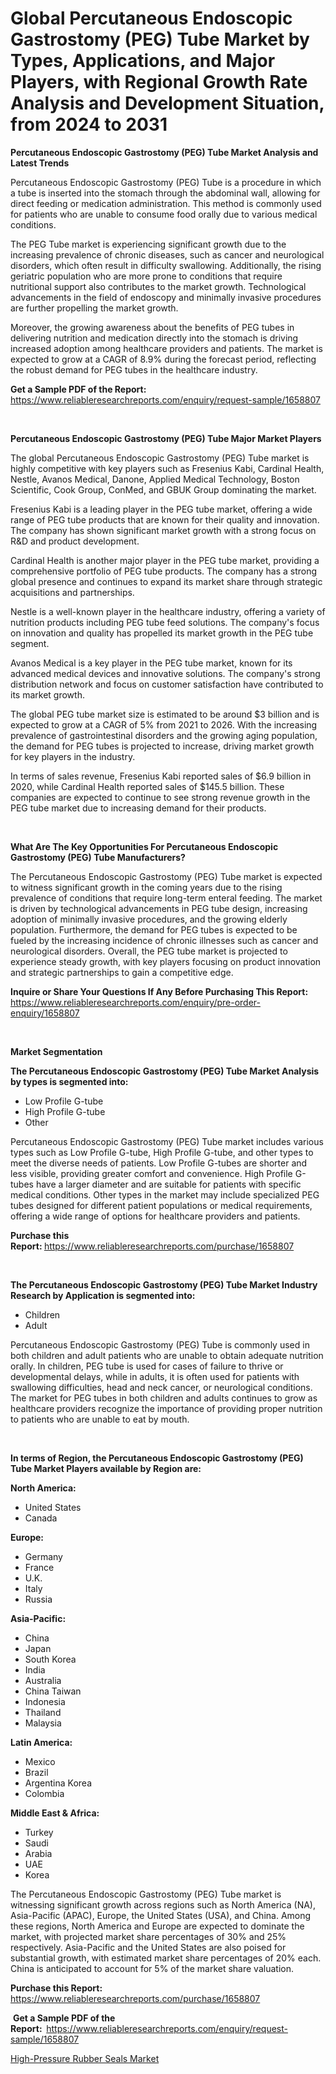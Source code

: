<p><h1>Global Percutaneous Endoscopic Gastrostomy (PEG) Tube Market by Types, Applications, and Major Players, with Regional Growth Rate Analysis and Development Situation, from 2024 to 2031</h1></p><p><strong>Percutaneous Endoscopic Gastrostomy (PEG) Tube Market Analysis and Latest Trends</strong></p>
<p><p>Percutaneous Endoscopic Gastrostomy (PEG) Tube is a procedure in which a tube is inserted into the stomach through the abdominal wall, allowing for direct feeding or medication administration. This method is commonly used for patients who are unable to consume food orally due to various medical conditions.</p><p>The PEG Tube market is experiencing significant growth due to the increasing prevalence of chronic diseases, such as cancer and neurological disorders, which often result in difficulty swallowing. Additionally, the rising geriatric population who are more prone to conditions that require nutritional support also contributes to the market growth. Technological advancements in the field of endoscopy and minimally invasive procedures are further propelling the market growth.</p><p>Moreover, the growing awareness about the benefits of PEG tubes in delivering nutrition and medication directly into the stomach is driving increased adoption among healthcare providers and patients. The market is expected to grow at a CAGR of 8.9% during the forecast period, reflecting the robust demand for PEG tubes in the healthcare industry.</p></p>
<p><strong>Get a Sample PDF of the Report:&nbsp;</strong> <a href="https://www.reliableresearchreports.com/enquiry/request-sample/1658807">https://www.reliableresearchreports.com/enquiry/request-sample/1658807</a></p>
<p>&nbsp;</p>
<p><strong>Percutaneous Endoscopic Gastrostomy (PEG) Tube Major Market Players</strong></p>
<p><p>The global Percutaneous Endoscopic Gastrostomy (PEG) Tube market is highly competitive with key players such as Fresenius Kabi, Cardinal Health, Nestle, Avanos Medical, Danone, Applied Medical Technology, Boston Scientific, Cook Group, ConMed, and GBUK Group dominating the market.</p><p>Fresenius Kabi is a leading player in the PEG tube market, offering a wide range of PEG tube products that are known for their quality and innovation. The company has shown significant market growth with a strong focus on R&D and product development.</p><p>Cardinal Health is another major player in the PEG tube market, providing a comprehensive portfolio of PEG tube products. The company has a strong global presence and continues to expand its market share through strategic acquisitions and partnerships.</p><p>Nestle is a well-known player in the healthcare industry, offering a variety of nutrition products including PEG tube feed solutions. The company's focus on innovation and quality has propelled its market growth in the PEG tube segment.</p><p>Avanos Medical is a key player in the PEG tube market, known for its advanced medical devices and innovative solutions. The company's strong distribution network and focus on customer satisfaction have contributed to its market growth.</p><p>The global PEG tube market size is estimated to be around $3 billion and is expected to grow at a CAGR of 5% from 2021 to 2026. With the increasing prevalence of gastrointestinal disorders and the growing aging population, the demand for PEG tubes is projected to increase, driving market growth for key players in the industry.</p><p>In terms of sales revenue, Fresenius Kabi reported sales of $6.9 billion in 2020, while Cardinal Health reported sales of $145.5 billion. These companies are expected to continue to see strong revenue growth in the PEG tube market due to increasing demand for their products.</p></p>
<p>&nbsp;</p>
<p><strong>What Are The Key Opportunities For Percutaneous Endoscopic Gastrostomy (PEG) Tube Manufacturers?</strong></p>
<p><p>The Percutaneous Endoscopic Gastrostomy (PEG) Tube market is expected to witness significant growth in the coming years due to the rising prevalence of conditions that require long-term enteral feeding. The market is driven by technological advancements in PEG tube design, increasing adoption of minimally invasive procedures, and the growing elderly population. Furthermore, the demand for PEG tubes is expected to be fueled by the increasing incidence of chronic illnesses such as cancer and neurological disorders. Overall, the PEG tube market is projected to experience steady growth, with key players focusing on product innovation and strategic partnerships to gain a competitive edge.</p></p>
<p><strong>Inquire or Share Your Questions If Any Before Purchasing This Report:</strong> <a href="https://www.reliableresearchreports.com/enquiry/pre-order-enquiry/1658807">https://www.reliableresearchreports.com/enquiry/pre-order-enquiry/1658807</a></p>
<p>&nbsp;</p>
<p><strong>Market Segmentation</strong></p>
<p><strong>The Percutaneous Endoscopic Gastrostomy (PEG) Tube Market Analysis by types is segmented into:</strong></p>
<p><ul><li>Low Profile G-tube</li><li>High Profile G-tube</li><li>Other</li></ul></p>
<p><p>Percutaneous Endoscopic Gastrostomy (PEG) Tube market includes various types such as Low Profile G-tube, High Profile G-tube, and other types to meet the diverse needs of patients. Low Profile G-tubes are shorter and less visible, providing greater comfort and convenience. High Profile G-tubes have a larger diameter and are suitable for patients with specific medical conditions. Other types in the market may include specialized PEG tubes designed for different patient populations or medical requirements, offering a wide range of options for healthcare providers and patients.</p></p>
<p><strong>Purchase this Report:&nbsp;</strong><a href="https://www.reliableresearchreports.com/purchase/1658807">https://www.reliableresearchreports.com/purchase/1658807</a></p>
<p>&nbsp;</p>
<p><strong>The Percutaneous Endoscopic Gastrostomy (PEG) Tube Market Industry Research by Application is segmented into:</strong></p>
<p><ul><li>Children</li><li>Adult</li></ul></p>
<p><p>Percutaneous Endoscopic Gastrostomy (PEG) Tube is commonly used in both children and adult patients who are unable to obtain adequate nutrition orally. In children, PEG tube is used for cases of failure to thrive or developmental delays, while in adults, it is often used for patients with swallowing difficulties, head and neck cancer, or neurological conditions. The market for PEG tubes in both children and adults continues to grow as healthcare providers recognize the importance of providing proper nutrition to patients who are unable to eat by mouth.</p></p>
<p>&nbsp;</p>
<p><strong>In terms of Region, the Percutaneous Endoscopic Gastrostomy (PEG) Tube Market Players available by Region are:</strong></p>
<p>
    <p> <strong> North America: </strong>
        <ul>
            <li>United States</li>
            <li>Canada</li>
        </ul>
        </p> 
    <p> <strong> Europe: </strong>
        <ul>
            <li>Germany</li>
            <li>France</li>
            <li>U.K.</li>
            <li>Italy</li>
            <li>Russia</li>
        </ul>
        </p> 
    <p> <strong> Asia-Pacific: </strong>
        <ul>
            <li>China</li>
            <li>Japan</li>
            <li>South Korea</li>
            <li>India</li>
            <li>Australia</li>
            <li>China Taiwan</li>
            <li>Indonesia</li>
            <li>Thailand</li>
            <li>Malaysia</li>
        </ul>
        </p> 
    <p> <strong> Latin America: </strong>
        <ul>
            <li>Mexico</li>
            <li>Brazil</li>
            <li>Argentina Korea</li>
            <li>Colombia</li>
        </ul>
        </p> 
    <p> <strong> Middle East & Africa: </strong>
        <ul>
            <li>Turkey</li>
            <li>Saudi</li>
            <li>Arabia</li>
            <li>UAE</li>
            <li>Korea</li>
        </ul>
    </p>
    </p>
<p><p>The Percutaneous Endoscopic Gastrostomy (PEG) Tube market is witnessing significant growth across regions such as North America (NA), Asia-Pacific (APAC), Europe, the United States (USA), and China. Among these regions, North America and Europe are expected to dominate the market, with projected market share percentages of 30% and 25% respectively. Asia-Pacific and the United States are also poised for substantial growth, with estimated market share percentages of 20% each. China is anticipated to account for 5% of the market share valuation.</p></p>
<p><strong>Purchase this Report: </strong><a href="https://www.reliableresearchreports.com/purchase/1658807">https://www.reliableresearchreports.com/purchase/1658807</a></p>
<p>&nbsp;<strong>Get a Sample PDF of the Report:&nbsp;&nbsp;</strong><a href="https://www.reliableresearchreports.com/enquiry/request-sample/1658807">https://www.reliableresearchreports.com/enquiry/request-sample/1658807</a></p>
<p><strong></strong></p>
<p><p><a href="https://github.com/shotows/Market-Research-Report-List-1/blob/main/high-pressure-rubber-seals-market.md">High-Pressure Rubber Seals Market</a></p></p>